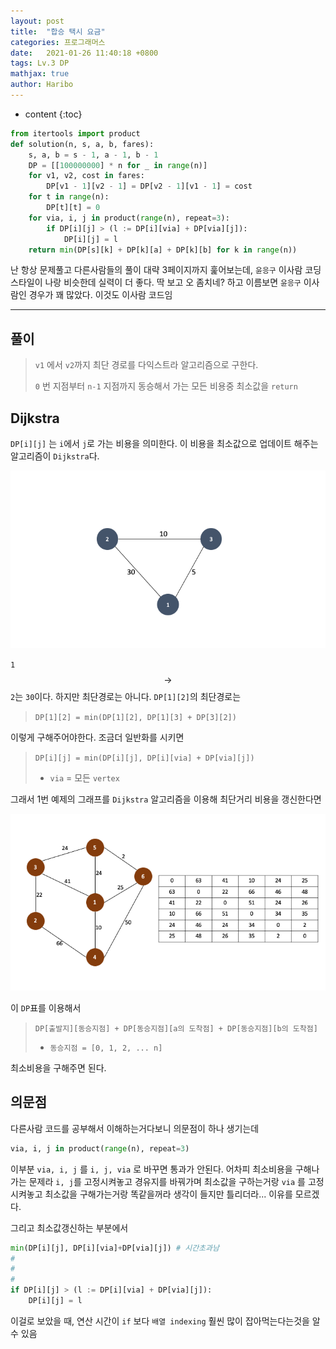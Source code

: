 ```yaml
---
layout: post
title:  "합승 택시 요금"
categories: 프로그래머스
date:   2021-01-26 11:40:18 +0800
tags: Lv.3 DP
mathjax: true
author: Haribo
---
```


* content
{:toc}
```python
from itertools import product
def solution(n, s, a, b, fares):
    s, a, b = s - 1, a - 1, b - 1
    DP = [[100000000] * n for _ in range(n)]
    for v1, v2, cost in fares:
        DP[v1 - 1][v2 - 1] = DP[v2 - 1][v1 - 1] = cost
    for t in range(n):
        DP[t][t] = 0
    for via, i, j in product(range(n), repeat=3):
        if DP[i][j] > (l := DP[i][via] + DP[via][j]):
            DP[i][j] = l
    return min(DP[s][k] + DP[k][a] + DP[k][b] for k in range(n))
```

난 항상 문제풀고 다른사람들의 풀이 대략 3페이지까지 훑어보는데, `윤응구` 이사람 코딩스타일이 나랑 비슷한데 실력이 더 좋다. 딱 보고 오 좀치네? 하고 이름보면 `윤응구` 이사람인 경우가 꽤 많았다. 이것도 이사람 코드임

---









## 풀이

> `v1` 에서 `v2`까지 최단 경로를 다익스트라 알고리즘으로 구한다.
>
> `0` 번 지점부터 `n-1` 지점까지 동승해서 가는 모든 비용중 최소값을 `return`

## Dijkstra

`DP[i][j]` 는 `i`에서 `j`로 가는 비용을 의미한다. 이 비용을 최소값으로 업데이트 해주는 알고리즘이 `Dijkstra`다.

![](/images/taxi/d.png)

`1` $$\rightarrow$$`2`는 `30`이다. 하지만 최단경로는 아니다. `DP[1][2]`의 최단경로는

> `DP[1][2] = min(DP[1][2], DP[1][3] + DP[3][2])` 

이렇게 구해주어야한다. 조금더 일반화를 시키면

> `DP[i][j] = min(DP[i][j], DP[i][via] + DP[via][j])`
>
> * `via` = 모든 `vertex`

그래서 1번 예제의 그래프를 `Dijkstra` 알고리즘을 이용해 최단거리 비용을 갱신한다면

![](/images/taxi/Dijkstra.png)

이 `DP`표를 이용해서

> `DP[출발지][동승지점] + DP[동승지점][a의 도착점] + DP[동승지점][b의 도착점]`
>
> * `동승지점 = [0, 1, 2, ... n]`

최소비용을 구해주면 된다.

## 의문점

다른사람 코드를 공부해서 이해하는거다보니 의문점이 하나 생기는데

```python
via, i, j in product(range(n), repeat=3)
```

이부분 `via, i, j` 를 `i, j, via` 로 바꾸면 통과가 안된다. 어차피 최소비용을 구해나가는 문제라 `i, j`를 고정시켜놓고 경유지를 바꿔가며 최소값을 구하는거랑 `via` 를 고정시켜놓고 최소값을 구해가는거랑 똑같을꺼라 생각이 들지만 틀리더라... 이유를 모르겠다.  

그리고 최소값갱신하는 부분에서

```python
min(DP[i][j], DP[i][via]+DP[via][j]) # 시간초과남
#
#
#
if DP[i][j] > (l := DP[i][via] + DP[via][j]):
    DP[i][j] = l
```

이걸로 보았을 때, 연산 시간이  `if` 보다 `배열 indexing` 훨씬 많이 잡아먹는다는것을 알 수 있음